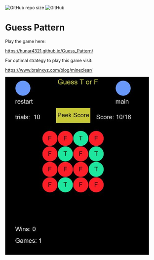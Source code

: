 ![GitHub repo size](https://img.shields.io/github/repo-size/hunar4321/Guess_Pattern)
![GitHub](https://img.shields.io/github/license/hunar4321/Guess_Pattern)

# Guess Pattern

Play the game here:

https://hunar4321.github.io/Guess_Pattern/


For optimal strategy to play this game visit: 

https://www.brainxyz.com/blog/mineclear/


![](game_github.JPG)
</br>
